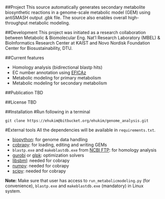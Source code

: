 ##Project
This source automatically generates secondary metabolite biosynthetic reactions in a genome-scale metabolic model (GEM) using antiSMASH output .gbk file. The source also enables overall high-throughput metabolic modeling.

##Development
This project was initiated as a research collaboration between Metabolic & Biomolecular Eng. Nat’l Research Laboratory (MBEL) & BioInformatics Research Center at KAIST and Novo Nordisk Foundation Center for Biosustainability, DTU.

##Current features
* Homology analysis (bidirectional blastp hits)
* EC number annotation using [EFICAz](http://cssb.biology.gatech.edu/skolnick/webservice/EFICAz2/index.html)
* Metabolic modeling for primary metabolism
* Metabolic modeling for secondary metabolism

##Publication
TBD

##License
TBD

##Installation
#Run following in a terminal
```
git clone https://ehukim@bitbucket.org/ehukim/genome_analysis.git
```

#External tools
All the dependencies will be available in `requirements.txt`.
* [biopython](http://biopython.org/): for genome data handling
* [cobrapy](https://github.com/opencobra/cobrapy): for loading, editing and writing GEMs
* `blastp.exe` and `makeblastdb.exe` from [NCBI FTP](ftp://ftp.ncbi.nlm.nih.gov/blast/executables/blast+/2.2.28/): for homology analysis
* [gurobi](http://www.gurobi.com/) or [glpk](https://www.gnu.org/software/glpk/): optimization solvers
* [libsbml](http://sbml.org/Main_Page): needed for cobrapy
* [numpy](http://www.numpy.org/): needed for cobrapy
* [scipy](http://scipy.org/): needed for cobrapy

**Note:** Make sure that user has access to `run_metabolicmodeling.py` (for convenience), `blastp.exe` and `makeblastdb.exe` (mandatory) in Linux system.

